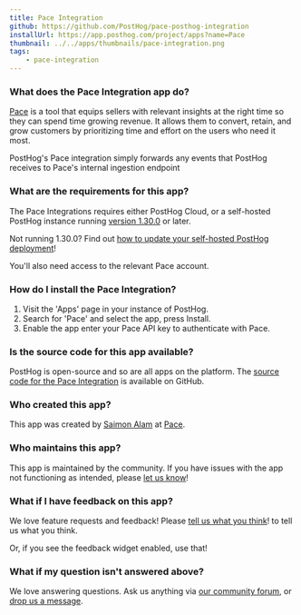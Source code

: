 ```yaml
---
title: Pace Integration
github: https://github.com/PostHog/pace-posthog-integration
installUrl: https://app.posthog.com/project/apps?name=Pace
thumbnail: ../../apps/thumbnails/pace-integration.png
tags:
    - pace-integration
---
```


### What does the Pace Integration app do?

[Pace](https://www.paceapp.com/) is a tool that equips sellers with relevant insights at the right time so they can spend time growing revenue. It allows them to convert, retain, and grow customers by prioritizing time and effort on the users who need it most.

PostHog's Pace integration simply forwards any events that PostHog receives to Pace's internal ingestion endpoint

### What are the requirements for this app?

The Pace Integrations requires either PostHog Cloud, or a self-hosted PostHog instance running [version 1.30.0](https://posthog.com/blog/the-posthog-array-1-30-0) or later.

Not running 1.30.0? Find out [how to update your self-hosted PostHog deployment](https://posthog.com/docs/runbook/upgrading-posthog)!

You'll also need access to the relevant Pace account.

### How do I install the Pace Integration?

1. Visit the 'Apps' page in your instance of PostHog.
2. Search for 'Pace' and select the app, press Install.
3. Enable the app enter your Pace API key to authenticate with Pace.

### Is the source code for this app available?

PostHog is open-source and so are all apps on the platform. The [source code for the Pace Integration](https://github.com/PostHog/pace-posthog-integration) is available on GitHub.

### Who created this app?

This app was created by [Saimon Alam](https://github.com/SaimonAlam15) at [Pace](https://www.paceapp.com/). 

### Who maintains this app?

This app is maintained by the community. If you have issues with the app not functioning as intended, please [let us know](http://app.posthog.com/home#supportModal)!

### What if I have feedback on this app?

We love feature requests and feedback! Please [tell us what you think](http://app.posthog.com/home#supportModal)! to tell us what you think.

Or, if you see the feedback widget enabled, use that!

### What if my question isn't answered above?

We love answering questions. Ask us anything via [our community forum](/questions), or [drop us a message](http://app.posthog.com/home#supportModal). 
